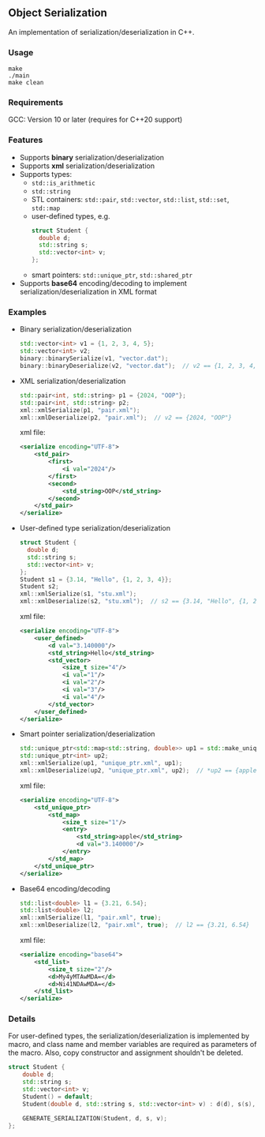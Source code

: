 ## Object Serialization

An implementation of serialization/deserialization in C++.

### Usage
```
make
./main
make clean
```

### Requirements
GCC: Version 10 or later (requires for C++20 support)

### Features
- Supports **binary** serialization/deserialization
- Supports **xml** serialization/deserialization
- Supports types:
  - `std::is_arithmetic`
  - `std::string`
  - STL containers: `std::pair`, `std::vector`, `std::list`, `std::set`, `std::map`
  - user-defined types, e.g.
    ```cpp
    struct Student {
      double d;
      std::string s;
      std::vector<int> v;
    };
    ```
  - smart pointers: `std::unique_ptr`, `std::shared_ptr`
- Supports **base64** encoding/decoding to implement serialization/deserialization in XML format

### Examples
- Binary serialization/deserialization
  ```cpp
  std::vector<int> v1 = {1, 2, 3, 4, 5};
  std::vector<int> v2;
  binary::binarySerialize(v1, "vector.dat");
  binary::binaryDeserialize(v2, "vector.dat");  // v2 == {1, 2, 3, 4, 5}
  ```
- XML serialization/deserialization
  ```cpp
  std::pair<int, std::string> p1 = {2024, "OOP"};
  std::pair<int, std::string> p2;
  xml::xmlSerialize(p1, "pair.xml");
  xml::xmlDeserialize(p2, "pair.xml");  // v2 == {2024, "OOP"}
  ```
  xml file:
  ```xml
  <serialize encoding="UTF-8">
      <std_pair>
          <first>
              <i val="2024"/>
          </first>
          <second>
              <std_string>OOP</std_string>
          </second>
      </std_pair>
  </serialize>
  ```
- User-defined type serialization/deserialization
  ```cpp
  struct Student {
    double d;
    std::string s;
    std::vector<int> v;
  };
  Student s1 = {3.14, "Hello", {1, 2, 3, 4}};
  Student s2;
  xml::xmlSerialize(s1, "stu.xml");
  xml::xmlDeserialize(s2, "stu.xml");  // s2 == {3.14, "Hello", {1, 2, 3, 4}}
  ```
  xml file:
  ```xml
  <serialize encoding="UTF-8">
      <user_defined>
          <d val="3.140000"/>
          <std_string>Hello</std_string>
          <std_vector>
              <size_t size="4"/>
              <i val="1"/>
              <i val="2"/>
              <i val="3"/>
              <i val="4"/>
          </std_vector>
      </user_defined>
  </serialize>
- Smart pointer serialization/deserialization
  ```cpp
  std::unique_ptr<std::map<std::string, double>> up1 = std::make_unique<std::map<std::string, double>>({apple, 3.14});
  std::unique_ptr<int> up2;
  xml::xmlSerialize(up1, "unique_ptr.xml", up1);
  xml::xmlDeserialize(up2, "unique_ptr.xml", up2);  // *up2 == {apple, 3.14}
  ```
  xml file:
  ```xml
  <serialize encoding="UTF-8">
      <std_unique_ptr>
          <std_map>
              <size_t size="1"/>
              <entry>
                  <std_string>apple</std_string>
                  <d val="3.140000"/>
              </entry>
          </std_map>
      </std_unique_ptr>
  </serialize>
  ```
- Base64 encoding/decoding
  ```cpp
  std::list<double> l1 = {3.21, 6.54};
  std::list<double> l2;
  xml::xmlSerialize(l1, "pair.xml", true);
  xml::xmlDeserialize(l2, "pair.xml", true);  // l2 == {3.21, 6.54}
  ```
  xml file:
  ```xml
  <serialize encoding="base64">
      <std_list>
          <size_t size="2"/>
          <d>My4yMTAwMDA=</d>
          <d>Ni41NDAwMDA=</d>
      </std_list>
  </serialize>
  ```

### Details
For user-defined types, the serialization/deserialization is implemented by macro, 
and class name and member variables are required as parameters of the macro.
Also, copy constructor and assignment shouldn't be deleted.
```cpp
struct Student {
    double d;
    std::string s;
    std::vector<int> v;
    Student() = default;
    Student(double d, std::string s, std::vector<int> v) : d(d), s(s), v(v) {}

    GENERATE_SERIALIZATION(Student, d, s, v);
};
```
